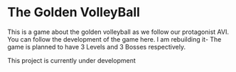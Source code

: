 # The Golden VolleyBall
 This is a game about the golden volleyball as we follow our protagonist AVI. 
 You can follow the development of the game here.
 I am rebuilding it- The game is planned to have 3 Levels and 3 Bosses respectively.
 
 This project is currently under development
